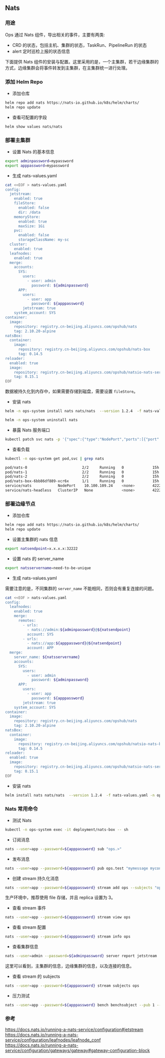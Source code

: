 ## Nats

### 用途

Ops 通过 Nats 组件，导出相关的事件，主要有两类:

- CRD 的状态，包括主机、集群的状态，TaskRun、PipelineRun 的状态
- alert 定时巡检上报的状态信息

下面提供 Nats 组件的安装与配置。这里采用的是，一个主集群，若干边缘集群的方式，边缘集群会将事件转发到主集群，在主集群统一进行处理。

### 添加 Helm Repo

- 添加仓库

```bash
helm repo add nats https://nats-io.github.io/k8s/helm/charts/
helm repo update
```

- 查看可配置的字段

```bash
helm show values nats/nats
```

### 部署主集群

- 设置 Nats 的基本信息

```bash
export adminpassword=mypassword
export apppassword=mypassword
```

- 生成 nats-values.yaml

```bash
cat <<EOF > nats-values.yaml
config:
  jetstream:
    enabled: true
    fileStore:
      enabled: false
      dir: /data
    memoryStore:
      enabled: true
      maxSize: 1Gi
    pvc:
      enabled: false
      storageClassName: my-sc
  cluster:
    enabled: true
  leafnodes:
    enabled: true
  merge:
    accounts:
      SYS:
        users:
          - user: admin
            password: ${adminpassword}
      APP:
        users:
          - user: app
            password: ${apppassword}
        jetstream: true
    system_account: SYS
container:
  image:
    repository: registry.cn-beijing.aliyuncs.com/opshub/nats
    tag: 2.10.20-alpine
natsBox:
  container:
    image:
      repository: registry.cn-beijing.aliyuncs.com/opshub/nats-box
      tag: 0.14.5
reloader:
  enabled: true
  image:
    repository: registry.cn-beijing.aliyuncs.com/opshub/natsio-nats-server-config-reloader
    tag: 0.15.1
EOF
```

数据被持久化到内存中，如果需要存储到磁盘，需要设置 `fileStore`。

- 安装 nats

```bash
helm -n ops-system install nats nats/nats  --version 1.2.4  -f nats-values.yaml
```

```bash
helm -n ops-system uninstall nats
```

- 暴露 Nats 服务端口

```bash
kubectl patch svc nats -p '{"spec":{"type":"NodePort","ports":[{"port":4222,"nodePort":32223,"targetPort":"nats"},{"port":7422,"nodePort":32222,"targetPort":"leafnodes"}]}}' -n ops-system
```

- 查看负载

```bash
kubectl -n ops-system get pod,svc | grep nats

pod/nats-0                         2/2     Running   0             15h
pod/nats-1                         2/2     Running   0             15h
pod/nats-2                         2/2     Running   0             15h
pod/nats-box-6bb86df889-xcr6x      1/1     Running   0             15h
service/nats            NodePort    10.100.109.24    <none>        4222:32223/TCP,7422:32222/TCP         15h
service/nats-headless   ClusterIP   None             <none>        4222/TCP,7422/TCP,6222/TCP,8222/TCP   15h
```

### 部署边缘节点

- 添加仓库

```bash
helm repo add nats https://nats-io.github.io/k8s/helm/charts/
helm repo update
```

- 设置主集群的 nats 信息

```bash
export natsendpoint=x.x.x.x:32222
```

- 设置 nats 的 server_name

```bash
export natsservername=need-to-be-unique
```

- 生成 nats-values.yaml

需要注意的是，不同集群的 `server_name` 不能相同，否则会有重复连接的问题。

```bash
cat <<EOF > nats-values.yaml
config:
  leafnodes:
    enabled: true
    merge:
      remotes:
        - urls:
          - nats://admin:${adminpassword}@${natsendpoint}
          account: SYS
        - urls:
          - nats://app:${apppassword}@${natsendpoint}
          account: APP
  merge:
    server_name: ${natsservername}
    accounts:
      SYS:
        users:
          - user: admin
            password: ${adminpassword}
      APP:
        users:
          - user: app
            password: ${apppassword}
        jetstream: true
    system_account: SYS
container:
  image:
    repository: registry.cn-beijing.aliyuncs.com/opshub/nats
    tag: 2.10.20-alpine
natsBox:
  container:
    image:
      repository: registry.cn-beijing.aliyuncs.com/opshub/natsio-nats-box
      tag: 0.14.5
reloader:
  enabled: true
  image:
    repository: registry.cn-beijing.aliyuncs.com/opshub/natsio-nats-server-config-reloader
    tag: 0.15.1
EOF
```

- 安装 nats

```bash
helm install nats nats/nats  --version 1.2.4  -f nats-values.yaml -n ops-system
```

### Nats 常用命令

- 测试 Nats

```bash
kubectl -n ops-system exec -it deployment/nats-box -- sh
```

- 订阅消息

```bash
nats --user=app --password=${apppassword} sub "ops.>"
```

- 发布消息

```bash
nats --user=app --password=${apppassword} pub ops.test "mymessage mycontent"
```

- 创建 stream 持久化消息

```bash
nats --user=app --password=${apppassword} stream add ops --subjects "ops.>" --ack --max-msgs=-1 --max-bytes=-1 --max-age=168h --storage file --retention limits --max-msg-size=-1 --discard=old --replicas 1 --dupe-window=2m
```

生产环境中，推荐使用 file 存储，并且 replica 设置为 3。

- 查看 stream 事件

```bash
nats --user=app --password=${apppassword} stream view ops
```

- 查看 stream 配置

```bash
nats --user=app --password=${apppassword} stream info ops
```

- 查看集群信息

```bash
nats --user=admin --password=${adminpassword} server report jetstream
```

这里可以看到，主集群的信息，边缘集群的信息，以及连接的信息。

- 查看 stream 的 subjects

```bash
nats --user=app --password=${apppassword} stream subjects ops
```

- 压力测试

```bash
nats --user=app --password=${apppassword} bench benchsubject --pub 1 --sub 10
```

### 参考

https://docs.nats.io/running-a-nats-service/configuration#jetstream
https://docs.nats.io/running-a-nats-service/configuration/leafnodes/leafnode_conf
https://docs.nats.io/running-a-nats-service/configuration/gateways/gateway#gateway-configuration-block
